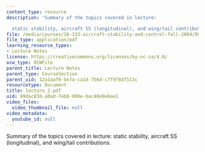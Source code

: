 ```yaml
---
content_type: resource
description: 'Summary of the topics covered in lecture:

  static stability, aircraft SS (longitudinal), and wing/tail contributions.'
file: /media/courses/16-333-aircraft-stability-and-control-fall-2004/99dac83da0ad7eb8906ebac40e9e6ae1_lecture_2.pdf
file_type: application/pdf
learning_resource_types:
- Lecture Notes
license: https://creativecommons.org/licenses/by-nc-sa/4.0/
ocw_type: OCWFile
parent_title: Lecture Notes
parent_type: CourseSection
parent_uid: 12a1aaf9-be7a-ca1d-756d-c7f978d7513c
resourcetype: Document
title: lecture_2.pdf
uid: 99dac83d-a0ad-7eb8-906e-bac40e9e6ae1
video_files:
  video_thumbnail_file: null
video_metadata:
  youtube_id: null
---
```

Summary of the topics covered in lecture:
static stability, aircraft SS (longitudinal), and wing/tail contributions.